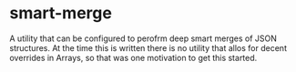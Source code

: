 # smart-merge

A utility that can be configured to perofrm deep smart merges of JSON structures. At the time this is written there is no utility that allos for decent overrides in Arrays, so that was one motivation to get this started.

